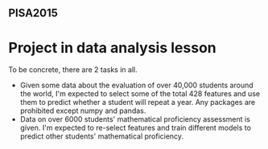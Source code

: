 ## PISA2015
# Project in data analysis lesson
To be concrete, there are 2 tasks in all.
- Given some data about the evaluation of over 40,000 students around the world, I'm expected to select some of the total 428 features and use them to predict whether a student will repeat a year. Any packages are prohibited except numpy and pandas.
- Data on over 6000 students' mathematical proficiency assessment is given. I'm expected to re-select features and train different models to predict other students' mathematical proficiency.
